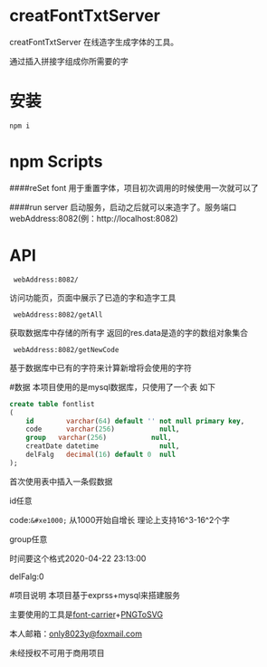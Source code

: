 # creatFontTxtServer


creatFontTxtServer 在线造字生成字体的工具。

通过插入拼接字组成你所需要的字

# 安装

`npm i`

# npm Scripts

####reSet font
用于重置字体，项目初次调用的时候使用一次就可以了

####run server
启动服务，启动之后就可以来造字了。服务端口webAddress:8082(例：http://localhost:8082)


# API

` webAddress:8082/`

访问功能页，页面中展示了已造的字和造字工具

` webAddress:8082/getAll`

获取数据库中存储的所有字 返回的res.data是造的字的数组对象集合

` webAddress:8082/getNewCode`

基于数据库中已有的字符来计算新增将会使用的字符


#数据
本项目使用的是mysql数据库，只使用了一个表 如下

```sql
create table fontlist
(
    id        varchar(64) default '' not null primary key,
    code      varchar(256)           null,
    group   varchar(256)           null,
    creatDate datetime               null,
    delFalg   decimal(16) default 0  null
);
```
首次使用表中插入一条假数据

id任意  

code:`&#xe1000;`     从1000开始自增长  理论上支持16^3-16^2个字

group任意    

时间要这个格式2020-04-22 23:13:00  

delFalg:0


#项目说明
本项目基于exprss+mysql来搭建服务

主要使用的工具是[font-carrier](http://purplebamboo.github.io/font-carrier/)+[PNGToSVG](https://github.com/mayuso/PNGToSVG)

本人邮箱：only8023y@foxmail.com

未经授权不可用于商用项目


